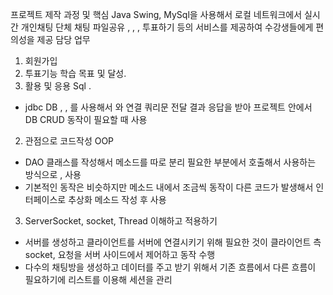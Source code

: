프로젝트 제작 과정 및 핵심
Java Swing, MySql을 사용해서 로컬 네트워크에서 실시간 개인채팅 단체 채팅 파일공유 , , , 
투표하기 등의 서비스를 제공하여 수강생들에게 편의성을 제공
담당 업무
1. 회원가입
2. 투표기능
학습 목표 및 달성.
1. 활용 및 응용 Sql .
- jdbc DB , , 를 사용해서 와 연결 쿼리문 전달 결과 응답을 받아 프로젝트 안에서 DB CRUD 
동작이 필요할 때 사용
2. 관점으로 코드작성 OOP 
- DAO 클래스를 작성해서 메소드를 따로 분리 필요한 부분에서 호출해서 사용하는 방식으로 , 
사용
- 기본적인 동작은 비슷하지만 메소드 내에서 조금씩 동작이 다른 코드가 발생해서 
인터페이스로 추상화 메소드 작성 후 사용
3. ServerSocket, socket, Thread 이해하고 적용하기
- 서버를 생성하고 클라이언트를 서버에 연결시키기 위해 필요한 것이 클라이언트 측 socket, 
요청을 서버 사이드에서 제어하고 동작 수행
- 다수의 채팅방을 생성하고 데이터를 주고 받기 위해서 기존 흐름에서 다른 흐름이 
필요하기에 리스트를 이용해 세션을 관리
